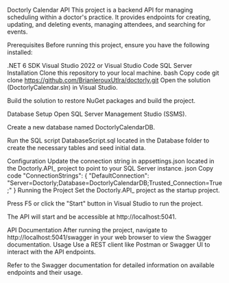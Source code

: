 Doctorly Calendar API
This project is a backend API for managing scheduling within a doctor's practice. It provides endpoints for creating, updating, and deleting events, managing attendees, and searching for events.

Prerequisites
Before running this project, ensure you have the following installed:

.NET 6 SDK
Visual Studio 2022 or Visual Studio Code
SQL Server
Installation
Clone this repository to your local machine.
bash
Copy code
git clone https://github.com/BrianlerouxUtlra/doctorly.git
Open the solution (DoctorlyCalendar.sln) in Visual Studio.

Build the solution to restore NuGet packages and build the project.

Database Setup
Open SQL Server Management Studio (SSMS).

Create a new database named DoctorlyCalendarDB.

Run the SQL script DatabaseScript.sql located in the Database folder to create the necessary tables and seed initial data.

Configuration
Update the connection string in appsettings.json located in the Doctorly.API_ project to point to your SQL Server instance.
json
Copy code
"ConnectionStrings": {
  "DefaultConnection": "Server=Doctorly;Database=DoctorlyCalendarDB;Trusted_Connection=True;"
}
Running the Project
Set the Doctorly.API_ project as the startup project.

Press F5 or click the "Start" button in Visual Studio to run the project.

The API will start and be accessible at http://localhost:5041.

API Documentation
After running the project, navigate to http://localhost:5041/swagger in your web browser to view the Swagger documentation.
Usage
Use a REST client like Postman or Swagger UI to interact with the API endpoints.

Refer to the Swagger documentation for detailed information on available endpoints and their usage.

